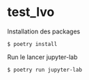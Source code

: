 # test_lvo

Installation des packages
```
$ poetry install
```

Run le lancer jupyter-lab
```
$ poetry run jupyter-lab
```